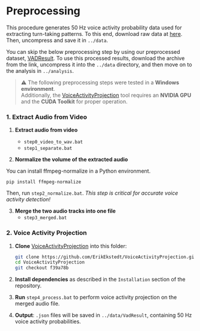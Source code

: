 # Preprocessing  

This procedure generates 50 Hz voice activity probability data used for extracting turn-taking patterns. To this end, download raw data at [here](https://www.dropbox.com/scl/fo/mbyu1fbh136sibbrdru8e/AIlflQd9JwqrqBPu90ZGFwE?rlkey=ebba3njgsz8l08w6mp3yn4mhx&st=6uhd5bqo&dl=0). Then, uncompress and save it in `../data`.

You can skip the below preprocessing step by using our preprocessed dataset, [VADResult](https://www.dropbox.com/scl/fo/xfv76gujl0910acnh2ifd/AEcd0_LTu0B2pp3dPlSUfug?rlkey=m96cxf2qq56gq1ab9ms6ir535&st=kh8xc92d&dl=0). To use this processed results, download the archive from the link, uncompress it into the `../data` directory, and then move on to the analysis in `../analysis`.

> ⚠️ The following preprocessing steps were tested in a **Windows environment**.  
> Additionally, the [VoiceActivityProjection](https://github.com/ErikEkstedt/VoiceActivityProjection) tool requires an **NVIDIA GPU** and the **CUDA Toolkit** for proper operation.


### 1. Extract Audio from Video  

1. **Extract audio from video**
   - `step0_video_to_wav.bat`  
   - `step1_separate.bat`

2. **Normalize the volume of the extracted audio**

You can install ffmpeg-normalize in a Python environment.

```
pip install ffmpeg-normalize
```

Then, run `step2_normalize.bat`. *This step is critical for accurate voice activity detection!*

3. **Merge the two audio tracks into one file**
   - `step3_merged.bat`

### 2. Voice Activity Projection  
1. **Clone** [VoiceActivityProjection](https://github.com/ErikEkstedt/VoiceActivityProjection) into this folder:

    ```bash
    git clone https://github.com/ErikEkstedt/VoiceActivityProjection.git
    cd VoiceActivityProjection
    git checkout f39a78b
    ```

2. **Install dependencies** as described in the `Installation` section of the repository.

3. **Run** `step4_process.bat` to perform voice activity projection on the merged audio file.

4. **Output**: `.json` files will be saved in `../data/VadResult`, containing 50 Hz voice activity probabilities.

